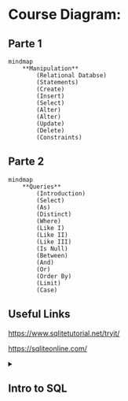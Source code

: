 # Course Diagram:

## Parte 1

```mermaid
mindmap
	**Manipulation**
		(Relational Databse)
		(Statements)
		(Create)
		(Insert)
		(Select)
		(Alter)
		(Alter)
		(Update)
		(Delete)
		(Constraints)
```

## Parte 2

```mermaid
mindmap
	**Queries**
		(Introduction)
		(Select)
		(As)
		(Distinct)
		(Where)
		(Like I)
		(Like II)
		(Like III)
		(Is Null)
		(Between)
		(And)
		(Or)
		(Order By)
		(Limit)
		(Case)
```

## Useful Links
https://www.sqlitetutorial.net/tryit/

https://sqliteonline.com/

<details>
	<summary><h2>Intro to SQL</h2></summary>

### Introduction to SQL

<p style ="text-align: justify">SQL, Structured Query Language (Linguagem de Consulta Estruturada) é uma linguagem de programação projetada para gerenciar dados armazenados em um banco de dados relacional.</p>

<br>

### Relational Databases

</details>


